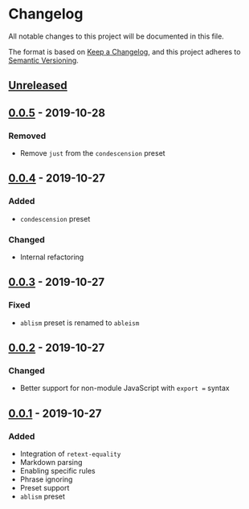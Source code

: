 # Changelog

All notable changes to this project will be documented in this file.

The format is based on [Keep a Changelog](https://keepachangelog.com/en/1.0.0/),
and this project adheres to
[Semantic Versioning](https://semver.org/spec/v2.0.0.html).

## [Unreleased]

## [0.0.5] - 2019-10-28

### Removed

- Remove `just` from the `condescension` preset

## [0.0.4] - 2019-10-27

### Added

- `condescension` preset

### Changed

- Internal refactoring

## [0.0.3] - 2019-10-27

### Fixed

- `ablism` preset is renamed to `ableism`

## [0.0.2] - 2019-10-27

### Changed

- Better support for non-module JavaScript with `export =` syntax

## [0.0.1] - 2019-10-27

### Added

- Integration of `retext-equality`
- Markdown parsing
- Enabling specific rules
- Phrase ignoring
- Preset support
- `ablism` preset

[unreleased]: https://github.com/erbridge/reilly/compare/v0.0.5...HEAD
[0.0.5]: https://github.com/erbridge/reilly/compare/v0.0.4...v0.0.5
[0.0.4]: https://github.com/erbridge/reilly/compare/v0.0.3...v0.0.4
[0.0.3]: https://github.com/erbridge/reilly/compare/v0.0.2...v0.0.3
[0.0.2]: https://github.com/erbridge/reilly/compare/v0.0.1...v0.0.2
[0.0.1]: https://github.com/erbridge/reilly/releases/tag/v0.0.1
